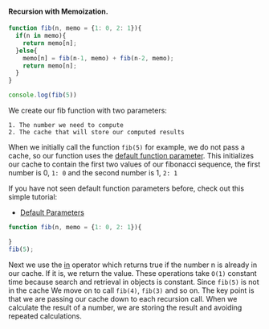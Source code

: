 #### Recursion with Memoization. 

```javascript
function fib(n, memo = {1: 0, 2: 1}){
  if(n in memo){
    return memo[n];
  }else{
    memo[n] = fib(n-1, memo) + fib(n-2, memo);
    return memo[n];
  }
}

console.log(fib(5))
```

We create our fib function with two parameters:

    1. The number we need to compute
    2. The cache that will store our computed results

When we initially call the function `fib(5)` for example, we do not pass a cache, so our function uses the [default function parameter](https://developer.mozilla.org/en-US/docs/Web/JavaScript/Reference/Functions/Default_parameters). This initializes our cache to contain the first two values of our fibonacci sequence, the first number is 0, `1: 0` and the second number is 1, `2: 1`

If you have not seen default function parameters before, check out this simple tutorial:
* [Default Parameters](https://alligator.io/js/default-function-parameters/)

```javascript
function fib(n, memo = {1: 0, 2: 1}){

}
fib(5); 
```
Next we use the [in](https://developer.mozilla.org/en-US/docs/Web/JavaScript/Reference/Operators/in) operator which returns true if the number n is already in our cache. If it is, we return the value. These operations take `O(1)` constant time because search and retrieval in objects is constant. Since `fib(5)` is not in the cache We move on to call `fib(4)`, `fib(3)` and so on. The key point is that we are passing our cache down to each recursion call. When we calculate the result of a number, we are storing the result and avoiding repeated calculations. 
